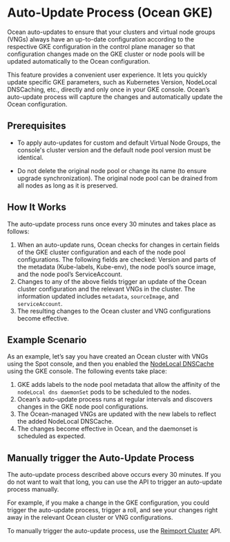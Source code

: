 # Auto-Update Process (Ocean GKE)

Ocean auto-updates to ensure that your clusters and virtual node groups (VNGs) always have an up-to-date configuration according to the respective GKE configuration in the control plane manager so that configuration changes made on the GKE cluster or node pools will be updated automatically to the Ocean configuration.

This feature provides a convenient user experience. It lets you quickly update specific GKE parameters, such as Kubernetes Version, NodeLocal DNSCaching, etc., directly and only once in your GKE console. 
Ocean’s auto-update process will capture the changes and automatically update the Ocean configuration.

##  Prerequisites

 * To apply auto-updates for custom and default Virtual Node Groups, the console's cluster version and the default node pool version must be identical.

 * Do not delete the original node pool or change its name (to ensure upgrade synchronization). The original node pool can be drained from all nodes as long as it is preserved.

## How It Works

The auto-update process runs once every 30 minutes and takes place as follows:

1. When an auto-update runs, Ocean checks for changes in certain fields of the GKE cluster configuration and each of the node pool configurations. The following fields are checked: Version and parts of the metadata (Kube-labels, Kube-env), the node pool’s source image, and the node pool’s ServiceAccount.
2. Changes to any of the above fields trigger an update of the Ocean cluster configuration and the relevant VNGs in the cluster. The information updated includes `metadata`, `sourceImage`, and `serviceAccount`.
3. The resulting changes to the Ocean cluster and VNG configurations become effective.

## Example Scenario

As an example, let’s say you have created an Ocean cluster with VNGs using the Spot console, and then you enabled the [NodeLocal DNSCache](https://cloud.google.com/kubernetes-engine/docs/how-to/nodelocal-dns-cache) using the GKE console. The following events take place:

1. GKE adds labels to the node pool metadata that allow the affinity of the `nodeLocal dns daemonSet` pods to be scheduled to the nodes.
2. Ocean’s auto-update process runs at regular intervals and discovers changes in the GKE node pool configurations.
3. The Ocean-managed VNGs are updated with the new labels to reflect the added NodeLocal DNSCache.
4. The changes become effective in Ocean, and the daemonset is scheduled as expected.

## Manually trigger the Auto-Update Process

The auto-update process described above occurs every 30 minutes. If you do not want to wait that long, you can use the API to trigger an auto-update process manually.

For example, if you make a change in the GKE configuration, you could trigger the auto-update process, trigger a roll, and see your changes right away in the relevant Ocean cluster or VNG configurations.

To manually trigger the auto-update process, use the [Reimport Cluster](https://docs.spot.io/api/#operation/reImportGke) API.

